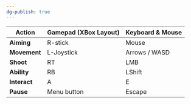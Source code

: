 ```yaml
---
dg-publish: true
---
```


| Action       | Gamepad (XBox Layout) | Keyboard & Mouse |
| ------------ | --------------------- | ---------------- |
| **Aiming**   | R-stick               | Mouse            |
| **Movement** | L-Joystick            | Arrows / WASD    |
| **Shoot**    | RT                    | LMB              |
| **Ability**  | RB                    | LShift           |
| **Interact** | A                     | E                |
| **Pause**    | Menu button           | Escape           |


